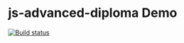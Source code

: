 # js-advanced-diploma Demo

[![Build status](https://ci.appveyor.com/api/projects/status/h0pnqgme4rakve36?svg=true)](https://ci.appveyor.com/project/DmitriyAg1967/js-advanced-diploma)